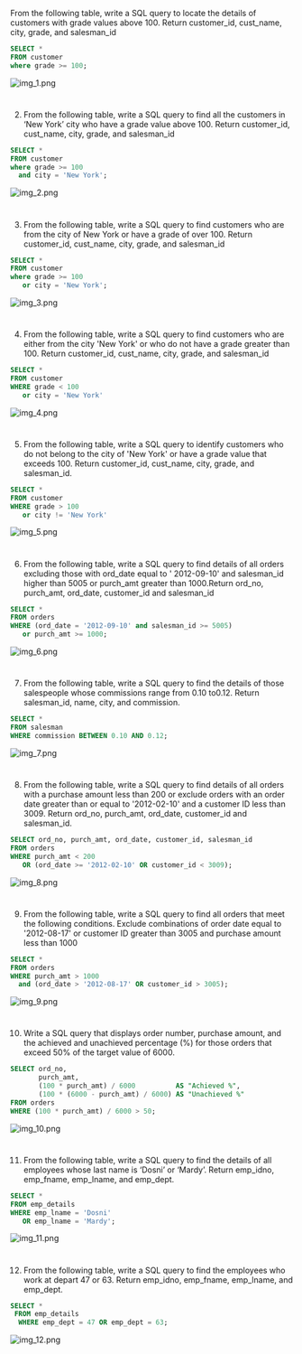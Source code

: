 From the following table, write a SQL query to locate the details of customers with grade values above 100. Return
customer_id, cust_name, city, grade, and salesman_id

```sql
SELECT *
FROM customer
where grade >= 100;
```

![img_1.png](img_1.png)

#         

2. From the following table, write a SQL query to find all the customers in ‘New York’ city who have a grade value above
    100. Return customer_id, cust_name, city, grade, and salesman_id

```sql
SELECT *
FROM customer
where grade >= 100
  and city = 'New York';
```

![img_2.png](img_2.png)

#         

3. From the following table, write a SQL query to find customers who are from the city of New York or have a grade of
   over 100. Return customer_id, cust_name, city, grade, and salesman_id

```sql
SELECT *
FROM customer
where grade >= 100
   or city = 'New York';
```

![img_3.png](img_3.png)

#       

4. From the following table, write a SQL query to find customers who are either from the city 'New York' or who do not
   have a grade greater than 100. Return customer_id, cust_name, city, grade, and salesman_id

```sql
SELECT *
FROM customer
WHERE grade < 100
   or city = 'New York' 
```

![img_4.png](img_4.png)

#      

5. From the following table, write a SQL query to identify customers who do not belong to the city of 'New York' or have
   a grade value that exceeds 100. Return customer_id, cust_name, city, grade, and salesman_id.

```sql
SELECT *
FROM customer
WHERE grade > 100
   or city != 'New York' 
```

![img_5.png](img_5.png)

#      

6. From the following table, write a SQL query to find details of all orders excluding those with ord_date equal to '
   2012-09-10' and salesman_id higher than 5005 or purch_amt greater than 1000.Return ord_no, purch_amt, ord_date,
   customer_id and salesman_id

```sql
SELECT *
FROM orders
WHERE (ord_date = '2012-09-10' and salesman_id >= 5005)
   or purch_amt >= 1000;
```

![img_6.png](img_6.png)

#                                                                

7. From the following table, write a SQL query to find the details of those salespeople whose commissions range from
   0.10 to0.12. Return salesman_id, name, city, and commission.

```sql
SELECT *
FROM salesman
WHERE commission BETWEEN 0.10 AND 0.12;
```

![img_7.png](img_7.png)

#    

8. From the following table, write a SQL query to find details of all orders with a purchase amount less than 200 or
   exclude orders with an order date greater than or equal to '2012-02-10' and a customer ID less than 3009. Return
   ord_no, purch_amt, ord_date, customer_id and salesman_id.

```sql
SELECT ord_no, purch_amt, ord_date, customer_id, salesman_id
FROM orders
WHERE purch_amt < 200
   OR (ord_date >= '2012-02-10' OR customer_id < 3009);
```

![img_8.png](img_8.png)

#     

9. From the following table, write a SQL query to find all orders that meet the following conditions. Exclude
   combinations of order date equal to '2012-08-17' or customer ID greater than 3005 and purchase amount less than 1000

```sql
SELECT *
FROM orders
WHERE purch_amt > 1000
  and (ord_date > '2012-08-17' OR customer_id > 3005);
```

![img_9.png](img_9.png)

#    

10. Write a SQL query that displays order number, purchase amount, and the achieved and unachieved percentage (%) for
    those orders that exceed 50% of the target value of 6000.

```sql
SELECT ord_no,
       purch_amt,
       (100 * purch_amt) / 6000          AS "Achieved %",
       (100 * (6000 - purch_amt) / 6000) AS "Unachieved %"
FROM orders
WHERE (100 * purch_amt) / 6000 > 50;
```

![img_10.png](img_10.png)

#     

11. From the following table, write a SQL query to find the details of all employees whose last name is ‘Dosni’ or
    ‘Mardy’. Return emp_idno, emp_fname, emp_lname, and emp_dept.

```sql
SELECT *
FROM emp_details
WHERE emp_lname = 'Dosni'
   OR emp_lname = 'Mardy';
```

![img_11.png](img_11.png)

#   

12. From the following table, write a SQL query to find the employees who work at depart 47 or 63. Return emp_idno,
    emp_fname, emp_lname, and emp_dept.
```sql
SELECT * 
 FROM emp_details
  WHERE emp_dept = 47 OR emp_dept = 63;
```
![img_12.png](img_12.png)




